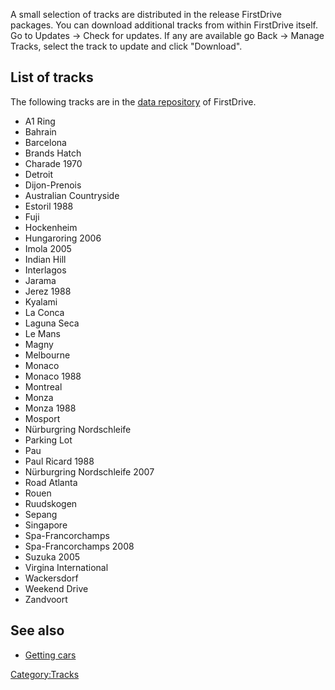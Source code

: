 A small selection of tracks are distributed in the release FirstDrive packages. You can download additional tracks from within FirstDrive itself. Go to Updates -&gt; Check for updates. If any are available go Back -&gt; Manage Tracks, select the track to update and click "Download".

List of tracks
--------------

The following tracks are in the [data repository](http://sourceforge.net/p/vdrift/code/HEAD/tree/vdrift-data/tracks/) of FirstDrive.

-   A1 Ring
-   Bahrain
-   Barcelona
-   Brands Hatch
-   Charade 1970
-   Detroit
-   Dijon-Prenois
-   Australian Countryside
-   Estoril 1988
-   Fuji
-   Hockenheim
-   Hungaroring 2006
-   Imola 2005
-   Indian Hill
-   Interlagos
-   Jarama
-   Jerez 1988
-   Kyalami
-   La Conca
-   Laguna Seca
-   Le Mans
-   Magny
-   Melbourne
-   Monaco
-   Monaco 1988
-   Montreal
-   Monza
-   Monza 1988
-   Mosport
-   Nürburgring Nordschleife
-   Parking Lot
-   Pau
-   Paul Ricard 1988
-   Nürburgring Nordschleife 2007
-   Road Atlanta
-   Rouen
-   Ruudskogen
-   Sepang
-   Singapore
-   Spa-Francorchamps
-   Spa-Francorchamps 2008
-   Suzuka 2005
-   Virgina International
-   Wackersdorf
-   Weekend Drive
-   Zandvoort

See also
--------

-   [Getting cars](Getting_cars.md)

<Category:Tracks>
